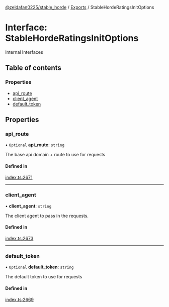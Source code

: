 [@zeldafan0225/stable_horde](../README.md) / [Exports](../modules.md) / StableHordeRatingsInitOptions

# Interface: StableHordeRatingsInitOptions

Internal Interfaces

## Table of contents

### Properties

- [api\_route](StableHordeRatingsInitOptions.md#api_route)
- [client\_agent](StableHordeRatingsInitOptions.md#client_agent)
- [default\_token](StableHordeRatingsInitOptions.md#default_token)

## Properties

### api\_route

• `Optional` **api\_route**: `string`

The base api domain + route to use for requests

#### Defined in

[index.ts:2671](https://github.com/ZeldaFan0225/stable_horde/blob/3b7418e/index.ts#L2671)

___

### client\_agent

• **client\_agent**: `string`

The client agent to pass in the requests.

#### Defined in

[index.ts:2673](https://github.com/ZeldaFan0225/stable_horde/blob/3b7418e/index.ts#L2673)

___

### default\_token

• `Optional` **default\_token**: `string`

The default token to use for requests

#### Defined in

[index.ts:2669](https://github.com/ZeldaFan0225/stable_horde/blob/3b7418e/index.ts#L2669)
